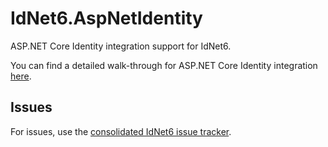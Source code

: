 # IdNet6.AspNetIdentity

ASP.NET Core Identity integration support for IdNet6.

You can find a detailed walk-through for ASP.NET Core Identity integration [here](https://IdNet6.readthedocs.io/en/latest/quickstarts/6_aspnet_identity.html).

## Issues

For issues, use the [consolidated IdNet6 issue tracker](https://github.com/IdentityServer/IdNet6/issues).
